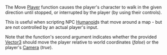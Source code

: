 The Move [Player](https://developer.roblox.com/en-us/api-reference/class/Player) function causes the player's character to walk in the given direction until stopped, or interrupted by the player (by using their controls).

This is useful when scripting NPC [Humanoid](https://developer.roblox.com/en-us/api-reference/class/Humanoid)s that move around a map - but are not controlled by an actual player's input.

Note that the function's second argument indicates whether the provided [Vector3](https://developer.roblox.com/en-us/api-reference/datatype/Vector3) should move the player relative to world coordinates (_false_) or the player's [Camera](https://developer.roblox.com/en-us/api-reference/class/Camera) (_true_).
